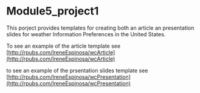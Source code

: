 # Module5_project1

This porject provides templates for creating both an article an presentation slides for weather Information Preferences in the United States.

To see an example of the article template see [http://rpubs.com/IreneEspinosa/wcArticle](http://rpubs.com/IreneEspinosa/wcArticle)

to see an example of the prsentation slides template see [http://rpubs.com/IreneEspinosa/wcPresentation](http://rpubs.com/IreneEspinosa/wcPresentation)

